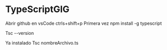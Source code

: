 # TypeScriptGIG
Abrir github en vsCode ctrls+shift+p
Primera vez 
npm install -g typescript

Tsc --version 

Ya instalado
Tsc nombreArchivo.ts 

